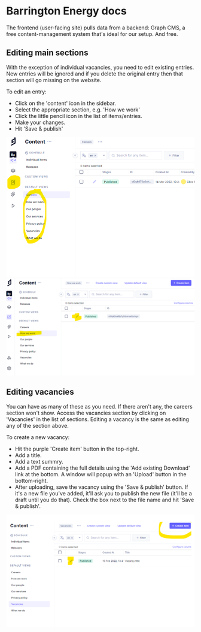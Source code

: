# Barrington Energy docs
The frontend (user-facing site) pulls data from a backend: Graph CMS, a free content-management system that's ideal for our setup. And free.

## Editing main sections
With the exception of individual vacancies, you need to edit existing entries. New entries will be ignored and if you delete the original entry then that section will go missing on the website.

To edit an entry:
- Click on the 'content' icon in the sidebar.
- Select the appropriate section, e.g. 'How we work'
- Click the little pencil icon in the list of items/entries.
- Make your changes.
- Hit 'Save & publish'

![](img/barrington-cms-1.png "Editing content in Graph CMS")
![](img/barrington-cms-2.png "Editing main sections")

## Editing vacancies
You can have as many of these as you need. If there aren't any, the careers section won't show. Access the vacancies section by clicking on 'Vacancies' in the list of sections. Editing a vacancy is the same as editing any of the section above.

To create a new vacancy:
- Hit the purple 'Create item' button in the top-right.
- Add a title.
- Add a text summry.
- Add a PDF containing the full details using the 'Add existing Download' link at the bottom. A window will popup with an 'Upload' button in the bottom-right. 
- After uploading, save the vacancy using the 'Save & publish' button. If it's a new file you've added, it'll ask you to publish the new file (it'll be a draft until you do that). Check the box next to the file name and hit 'Save & publish'.

![](img/barrington-cms-3.png "Creating a new vacancy")